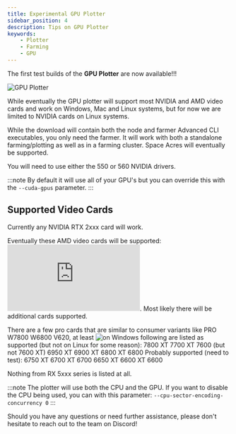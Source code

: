 ```yaml
---
title: Experimental GPU Plotter
sidebar_position: 4
description: Tips on GPU Plotter
keywords:
    - Plotter
    - Farming
    - GPU
---
```


The first test builds of the **GPU Plotter** are now available!!!

![GPU Plotter](https://github.com/autonomys/subspace/actions/runs/10835197512)

While eventually the GPU plotter will support most NVIDIA and AMD video cards and work on Windows, Mac and Linux systems, but for now we are limited to NVIDIA cards on Linux systems.

While the download will contain both the node and farmer Advanced CLI executables, you only need the farmer.  It will work with both a standalone farming/plotting as well as in a farming cluster.  Space Acres will eventually be supported.

You will need to use either the 550 or 560 NVIDIA drivers.

:::note
By default it will use all of your GPU's but you can override this with the `--cuda-gpus` parameter.
:::

## Supported Video Cards

Currently any NVIDIA RTX 2xxx card will work.  

Eventually these AMD video cards will be supported: ![AMD Cards](https://rocm.docs.amd.com/projects/install-on-linux/en/latest/reference/system-requirements.html).  Most likely there will be additional cards supported.  

There are a few pro cards that are similar to consumer variants like PRO W7800 W6800 V620, at least ![on Windows](https://discord.com/channels/864285291518361610/1062507270539321485/1281966867476381798) following are listed as supported (but not on Linux for some reason):
7800 XT
7700 XT
7600 (but not 7600 XT)
6950 XT
6900 XT
6800 XT
6800
Probably supported (need to test):
6750 XT
6700 XT
6700
6650 XT
6600 XT
6600

Nothing from RX 5xxx series is listed at all.

:::note
The plotter will use both the CPU and the GPU.  If you want to disable the CPU being used, you can with this parameter: `--cpu-sector-encoding-concurrency 0`
:::

Should you have any questions or need further assistance, please don't hesitate to reach out to the team on Discord!